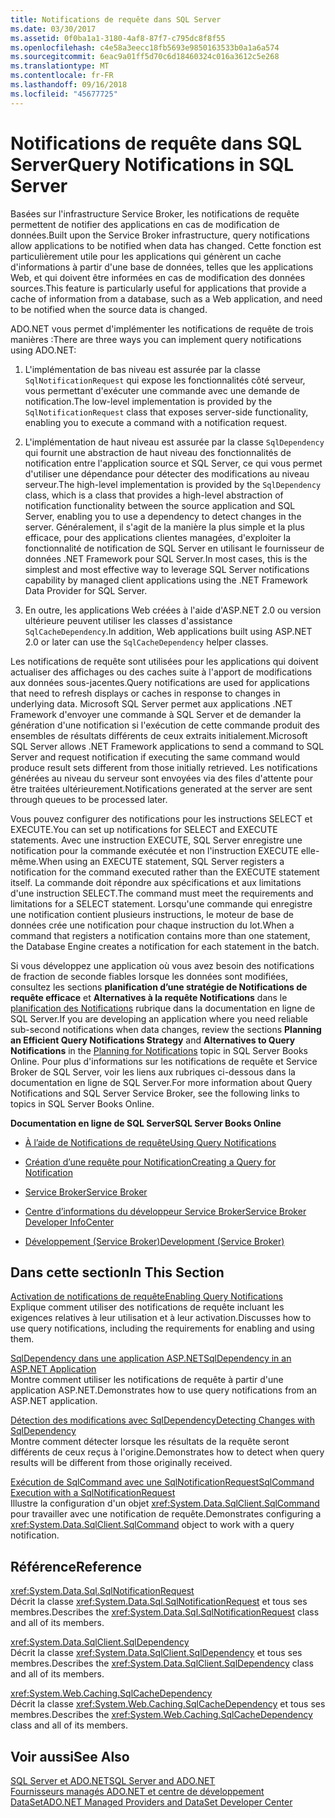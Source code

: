 ```yaml
---
title: Notifications de requête dans SQL Server
ms.date: 03/30/2017
ms.assetid: 0f0ba1a1-3180-4af8-87f7-c795dc8f8f55
ms.openlocfilehash: c4e58a3eecc18fb5693e9850163533b0a1a6a574
ms.sourcegitcommit: 6eac9a01ff5d70c6d18460324c016a3612c5e268
ms.translationtype: MT
ms.contentlocale: fr-FR
ms.lasthandoff: 09/16/2018
ms.locfileid: "45677725"
---
```

# <a name="query-notifications-in-sql-server"></a><span data-ttu-id="09b4f-102">Notifications de requête dans SQL Server</span><span class="sxs-lookup"><span data-stu-id="09b4f-102">Query Notifications in SQL Server</span></span>
<span data-ttu-id="09b4f-103">Basées sur l'infrastructure Service Broker, les notifications de requête permettent de notifier des applications en cas de modification de données.</span><span class="sxs-lookup"><span data-stu-id="09b4f-103">Built upon the Service Broker infrastructure, query notifications allow applications to be notified when data has changed.</span></span> <span data-ttu-id="09b4f-104">Cette fonction est particulièrement utile pour les applications qui génèrent un cache d'informations à partir d'une base de données, telles que les applications Web, et qui doivent être informées en cas de modification des données sources.</span><span class="sxs-lookup"><span data-stu-id="09b4f-104">This feature is particularly useful for applications that provide a cache of information from a database, such as a Web application, and need to be notified when the source data is changed.</span></span>  
  
 <span data-ttu-id="09b4f-105">ADO.NET vous permet d'implémenter les notifications de requête de trois manières :</span><span class="sxs-lookup"><span data-stu-id="09b4f-105">There are three ways you can implement query notifications using ADO.NET:</span></span>  
  
1.  <span data-ttu-id="09b4f-106">L'implémentation de bas niveau est assurée par la classe `SqlNotificationRequest` qui expose les fonctionnalités côté serveur, vous permettant d'exécuter une commande avec une demande de notification.</span><span class="sxs-lookup"><span data-stu-id="09b4f-106">The low-level implementation is provided by the `SqlNotificationRequest` class that exposes server-side functionality, enabling you to execute a command with a notification request.</span></span>  
  
2.  <span data-ttu-id="09b4f-107">L'implémentation de haut niveau est assurée par la classe `SqlDependency` qui fournit une abstraction de haut niveau des fonctionnalités de notification entre l'application source et SQL Server, ce qui vous permet d'utiliser une dépendance pour détecter des modifications au niveau serveur.</span><span class="sxs-lookup"><span data-stu-id="09b4f-107">The high-level implementation is provided by the `SqlDependency` class, which is a class that provides a high-level abstraction of notification functionality between the source application and SQL Server, enabling you to use a dependency to detect changes in the server.</span></span> <span data-ttu-id="09b4f-108">Généralement, il s'agit de la manière la plus simple et la plus efficace, pour des applications clientes managées, d'exploiter la fonctionnalité de notification de SQL Server en utilisant le fournisseur de données .NET Framework pour SQL Server.</span><span class="sxs-lookup"><span data-stu-id="09b4f-108">In most cases, this is the simplest and most effective way to leverage SQL Server notifications capability by managed client applications using the .NET Framework Data Provider for SQL Server.</span></span>  
  
3.  <span data-ttu-id="09b4f-109">En outre, les applications Web créées à l'aide d'ASP.NET 2.0 ou version ultérieure peuvent utiliser les classes d'assistance `SqlCacheDependency`.</span><span class="sxs-lookup"><span data-stu-id="09b4f-109">In addition, Web applications built using ASP.NET 2.0 or later can use the `SqlCacheDependency` helper classes.</span></span>  
  
 <span data-ttu-id="09b4f-110">Les notifications de requête sont utilisées pour les applications qui doivent actualiser des affichages ou des caches suite à l'apport de modifications aux données sous-jacentes.</span><span class="sxs-lookup"><span data-stu-id="09b4f-110">Query notifications are used for applications that need to refresh displays or caches in response to changes in underlying data.</span></span> <span data-ttu-id="09b4f-111">Microsoft SQL Server permet aux applications .NET Framework d'envoyer une commande à SQL Server et de demander la génération d'une notification si l'exécution de cette commande produit des ensembles de résultats différents de ceux extraits initialement.</span><span class="sxs-lookup"><span data-stu-id="09b4f-111">Microsoft SQL Server allows .NET Framework applications to send a command to SQL Server and request notification if executing the same command would produce result sets different from those initially retrieved.</span></span> <span data-ttu-id="09b4f-112">Les notifications générées au niveau du serveur sont envoyées via des files d'attente pour être traitées ultérieurement.</span><span class="sxs-lookup"><span data-stu-id="09b4f-112">Notifications generated at the server are sent through queues to be processed later.</span></span>  
  
 <span data-ttu-id="09b4f-113">Vous pouvez configurer des notifications pour les instructions SELECT et EXECUTE.</span><span class="sxs-lookup"><span data-stu-id="09b4f-113">You can set up notifications for SELECT and EXECUTE statements.</span></span> <span data-ttu-id="09b4f-114">Avec une instruction EXECUTE, SQL Server enregistre une notification pour la commande exécutée et non l'instruction EXECUTE elle-même.</span><span class="sxs-lookup"><span data-stu-id="09b4f-114">When using an EXECUTE statement, SQL Server registers a notification for the command executed rather than the EXECUTE statement itself.</span></span> <span data-ttu-id="09b4f-115">La commande doit répondre aux spécifications et aux limitations d'une instruction SELECT.</span><span class="sxs-lookup"><span data-stu-id="09b4f-115">The command must meet the requirements and limitations for a SELECT statement.</span></span> <span data-ttu-id="09b4f-116">Lorsqu'une commande qui enregistre une notification contient plusieurs instructions, le moteur de base de données crée une notification pour chaque instruction du lot.</span><span class="sxs-lookup"><span data-stu-id="09b4f-116">When a command that registers a notification contains more than one statement, the Database Engine creates a notification for each statement in the batch.</span></span>  
  
 <span data-ttu-id="09b4f-117">Si vous développez une application où vous avez besoin des notifications de fraction de seconde fiables lorsque les données sont modifiées, consultez les sections **planification d’une stratégie de Notifications de requête efficace** et **Alternatives à la requête Notifications** dans le [planification des Notifications](https://go.microsoft.com/fwlink/?LinkId=211984) rubrique dans la documentation en ligne de SQL Server.</span><span class="sxs-lookup"><span data-stu-id="09b4f-117">If you are developing an application where you need reliable sub-second notifications when data changes, review the sections **Planning an Efficient Query Notifications Strategy** and **Alternatives to Query Notifications** in the [Planning for Notifications](https://go.microsoft.com/fwlink/?LinkId=211984) topic in SQL Server Books Online.</span></span> <span data-ttu-id="09b4f-118">Pour plus d'informations sur les notifications de requête et Service Broker de SQL Server, voir les liens aux rubriques ci-dessous dans la documentation en ligne de SQL Server.</span><span class="sxs-lookup"><span data-stu-id="09b4f-118">For more information about Query Notifications and SQL Server Service Broker, see the following links to topics in SQL Server Books Online.</span></span>  
  
 <span data-ttu-id="09b4f-119">**Documentation en ligne de SQL Server**</span><span class="sxs-lookup"><span data-stu-id="09b4f-119">**SQL Server Books Online**</span></span>  
  
-   [<span data-ttu-id="09b4f-120">À l’aide de Notifications de requête</span><span class="sxs-lookup"><span data-stu-id="09b4f-120">Using Query Notifications</span></span>](https://msdn.microsoft.com/library/ms175110.aspx)  
  
-   [<span data-ttu-id="09b4f-121">Création d’une requête pour Notification</span><span class="sxs-lookup"><span data-stu-id="09b4f-121">Creating a Query for Notification</span></span>](https://msdn.microsoft.com/library/ms181122.aspx)  
  
-   [<span data-ttu-id="09b4f-122">Service Broker</span><span class="sxs-lookup"><span data-stu-id="09b4f-122">Service Broker</span></span>](https://msdn.microsoft.com/library/bb522889.aspx)  
  
-   [<span data-ttu-id="09b4f-123">Centre d’informations du développeur Service Broker</span><span class="sxs-lookup"><span data-stu-id="09b4f-123">Service Broker Developer InfoCenter</span></span>](https://msdn.microsoft.com/library/ms166100.aspx)  
  
-   [<span data-ttu-id="09b4f-124">Développement (Service Broker)</span><span class="sxs-lookup"><span data-stu-id="09b4f-124">Development (Service Broker)</span></span>](https://msdn.microsoft.com/library/bb522908.aspx)  
  
## <a name="in-this-section"></a><span data-ttu-id="09b4f-125">Dans cette section</span><span class="sxs-lookup"><span data-stu-id="09b4f-125">In This Section</span></span>  
 [<span data-ttu-id="09b4f-126">Activation de notifications de requête</span><span class="sxs-lookup"><span data-stu-id="09b4f-126">Enabling Query Notifications</span></span>](../../../../../docs/framework/data/adonet/sql/enabling-query-notifications.md)  
 <span data-ttu-id="09b4f-127">Explique comment utiliser des notifications de requête incluant les exigences relatives à leur utilisation et à leur activation.</span><span class="sxs-lookup"><span data-stu-id="09b4f-127">Discusses how to use query notifications, including the requirements for enabling and using them.</span></span>  
  
 [<span data-ttu-id="09b4f-128">SqlDependency dans une application ASP.NET</span><span class="sxs-lookup"><span data-stu-id="09b4f-128">SqlDependency in an ASP.NET Application</span></span>](../../../../../docs/framework/data/adonet/sql/sqldependency-in-an-aspnet-app.md)  
 <span data-ttu-id="09b4f-129">Montre comment utiliser les notifications de requête à partir d'une application ASP.NET.</span><span class="sxs-lookup"><span data-stu-id="09b4f-129">Demonstrates how to use query notifications from an ASP.NET application.</span></span>  
  
 [<span data-ttu-id="09b4f-130">Détection des modifications avec SqlDependency</span><span class="sxs-lookup"><span data-stu-id="09b4f-130">Detecting Changes with SqlDependency</span></span>](../../../../../docs/framework/data/adonet/sql/detecting-changes-with-sqldependency.md)  
 <span data-ttu-id="09b4f-131">Montre comment détecter lorsque les résultats de la requête seront différents de ceux reçus à l'origine.</span><span class="sxs-lookup"><span data-stu-id="09b4f-131">Demonstrates how to detect when query results will be different from those originally received.</span></span>  
  
 [<span data-ttu-id="09b4f-132">Exécution de SqlCommand avec une SqlNotificationRequest</span><span class="sxs-lookup"><span data-stu-id="09b4f-132">SqlCommand Execution with a SqlNotificationRequest</span></span>](../../../../../docs/framework/data/adonet/sql/sqlcommand-execution-with-a-sqlnotificationrequest.md)  
 <span data-ttu-id="09b4f-133">Illustre la configuration d'un objet <xref:System.Data.SqlClient.SqlCommand> pour travailler avec une notification de requête.</span><span class="sxs-lookup"><span data-stu-id="09b4f-133">Demonstrates configuring a <xref:System.Data.SqlClient.SqlCommand> object to work with a query notification.</span></span>  
  
## <a name="reference"></a><span data-ttu-id="09b4f-134">Référence</span><span class="sxs-lookup"><span data-stu-id="09b4f-134">Reference</span></span>  
 <xref:System.Data.Sql.SqlNotificationRequest>  
 <span data-ttu-id="09b4f-135">Décrit la classe <xref:System.Data.Sql.SqlNotificationRequest> et tous ses membres.</span><span class="sxs-lookup"><span data-stu-id="09b4f-135">Describes the <xref:System.Data.Sql.SqlNotificationRequest> class and all of its members.</span></span>  
  
 <xref:System.Data.SqlClient.SqlDependency>  
 <span data-ttu-id="09b4f-136">Décrit la classe <xref:System.Data.SqlClient.SqlDependency> et tous ses membres.</span><span class="sxs-lookup"><span data-stu-id="09b4f-136">Describes the <xref:System.Data.SqlClient.SqlDependency> class and all of its members.</span></span>  
  
 <xref:System.Web.Caching.SqlCacheDependency>  
 <span data-ttu-id="09b4f-137">Décrit la classe <xref:System.Web.Caching.SqlCacheDependency> et tous ses membres.</span><span class="sxs-lookup"><span data-stu-id="09b4f-137">Describes the <xref:System.Web.Caching.SqlCacheDependency> class and all of its members.</span></span>  
  
## <a name="see-also"></a><span data-ttu-id="09b4f-138">Voir aussi</span><span class="sxs-lookup"><span data-stu-id="09b4f-138">See Also</span></span>  
 [<span data-ttu-id="09b4f-139">SQL Server et ADO.NET</span><span class="sxs-lookup"><span data-stu-id="09b4f-139">SQL Server and ADO.NET</span></span>](../../../../../docs/framework/data/adonet/sql/index.md)  
 [<span data-ttu-id="09b4f-140">Fournisseurs managés ADO.NET et centre de développement DataSet</span><span class="sxs-lookup"><span data-stu-id="09b4f-140">ADO.NET Managed Providers and DataSet Developer Center</span></span>](https://go.microsoft.com/fwlink/?LinkId=217917)

